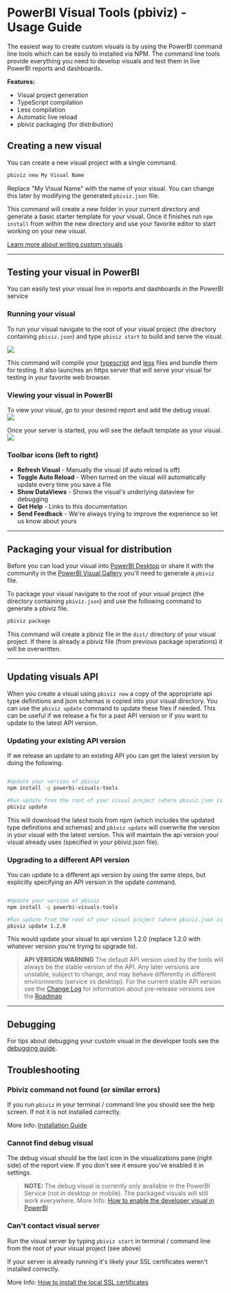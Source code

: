 # PowerBI Visual Tools (pbiviz) - Usage Guide

The easiest way to create custom visuals is by using the PowerBI command line tools which can be easily to installed via NPM. The command line tools provide everything you need to develop visuals and test them in live PowerBI reports and dashboards. 

**Features:**

* Visual project generation
* TypeScript compilation
* Less compilation
* Automatic live reload
* pbiviz packaging (for distribution)

## Creating a new visual

You can create a new visual project with a single command.

```bash
pbiviz new My Visual Name
```

Replace "My Visual Name" with the name of your visual. You can change this later by modifying the generated `pbiviz.json` file.

This command will create a new folder in your current directory and generate a basic starter template for your visual. Once it finishes run `npm install` from within the new directory and use your favorite editor to start working on your new visual.

[Learn more about writing custom visuals](../Readme.md) 

-----------

## Testing your visual in PowerBI

You can easily test your visual live in reports and dashboards in the PowerBI service

### Running your visual

To run your visual navigate to the root of your visual project (the directory containing `pbiviz.json`) and type `pbiviz start` to build and serve the visual.

![](images/pbivizStart.png)

This command will compile your [typescript](http://www.typescriptlang.org/) and [less](http://lesscss.org/) files and bundle them for testing. It also launches an https server that will serve your visual for testing in your favorite web browser.

### Viewing your visual in PowerBI
To view your visual, go to your desired report and add the debug visual.  
![](images/debugVisual.png)

Once your server is started, you will see the default template as your visual.
![](images/portalEnable4.png) 

### Toolbar icons (left to right)

* **Refresh Visual** - Manually the visual (if auto reload is off)
* **Toggle Auto Reload** - When turned on the visual will automatically update every time you save a file
* **Show DataViews** - Shows the visual's underlying dataview for debugging 
* **Get Help** - Links to this documentation
* **Send Feedback** - We're always trying to improve the experience so let us know about yours 

-----------

## Packaging your visual for distribution

Before you can load your visual into [PowerBI Desktop](https://powerbi.microsoft.com/en-us/desktop/) or share it with the community in the [PowerBI Visual Gallery](https://visuals.powerbi.com) you'll need to generate a `pbiviz` file.

To package your visual navigate to the root of your visual project (the directory containing `pbiviz.json`) and use the following command to generate a pbiviz file.

```bash
pbiviz package
```

This command will create a pbiviz file in the `dist/` directory of your visual project. If there is already a pbiviz file (from previous package operations) it will be overwritten.

-----------

## Updating visuals API 

When you create a visual using `pbiviz new` a copy of the appropriate api type definitions and json schemas is copied into your visual directory. You can use the `pbiviz update` command to update these files if needed. This can be useful if we release a fix for a past API version or if you want to update to the latest API version.

### Updating your existing API version

If we release an update to an existing API you can get the latest version by doing the following.  

```bash

#Update your version of pbiviz
npm install -g powerbi-visuals-tools

#Run update from the root of your visual project (where pbiviz.json is located)
pbiviz update

```

This will download the latest tools from npm (which includes the updated type definitions and schemas) and `pbiviz update` will overwrite the version in your visual with the latest version. This will maintain the api version your visual already uses (specified in your pbiviz.json file).

### Upgrading to a different API version

You can update to a different api version by using the same steps, but explicitly specifying an API version in the update command.

```bash

#Update your version of pbiviz
npm install -g powerbi-visuals-tools

#Run update from the root of your visual project (where pbiviz.json is located)
pbiviz update 1.2.0

```

This would update your visual to api version 1.2.0 (replace 1.2.0 with whatever version you're trying to upgrade to).

> **API VERSION WARNING**
> The default API version used by the tools will always be the stable version of the API. Any later versions are unstable, subject to change, and may behave differently in different environments (service vs desktop). For the current stable API version see the [Change Log](../ChangeLog.md) for information about pre-release versions see the [Roadmap](../Roadmap/README.md)

-----------

## Debugging

For tips about debugging your custom visual in the developer tools see the [debugging guide](debugging.md).

## Troubleshooting 


### Pbiviz command not found (or similar errors)

If you run `pbiviz` in your terminal / command line you should see the help screen. If not it is not installed correctly.

More Info: [Installation Guide](README.md)


### Cannot find debug visual

The debug visual should be the last icon in the visualizations pane (right side) of the report view. If you don't see it ensure you've enabled it in settings.

> **NOTE:** The debug visual is currently only available in the PowerBI Service (not in desktop or mobile). The packaged visuals will still work everywhere.
> More Info: [How to enable the developer visual in PowerBI](DebugVisualSetup.md)


### Can't contact visual server

Run the visual server by typing `pbiviz start` in terminal / command line from the root of your visual project (see above)

If your server is already running it's likely your SSL certificates weren't installed correctly.

More Info: [How to install the local SSL certificates](CertificateSetup.md)
